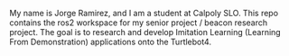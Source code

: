 My name is Jorge Ramirez, and I am a student at Calpoly SLO. This repo contains the ros2 workspace for my senior project / beacon research project. The goal is to research and develop Imitation Learning (Learning From Demonstration) applications onto the Turtlebot4.
